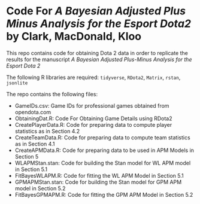 # Code For *A Bayesian Adjusted Plus Minus Analysis for the Esport Dota2* by Clark, MacDonald, Kloo

This repo contains code for obtaining Dota 2 data in order to replicate the results for the manuscript *A Bayesian Adjusted Plus-Minus Analysis for the Esport Dota 2*

The following R libraries are required:
`tidyverse`, `RDota2`, `Matrix`, `rstan`, `jsonlite`

The repo contains the following files:

- GameIDs.csv: Game IDs for professional games obtained from opendota.com
- ObtainingDat.R: Code For Obtaining Game Details using RDota2
- CreatePlayerData.R:  Code for preparing data to compute player statistics as in Section 4.2
- CreateTeamData.R: Code for preparing data to compute team statistics as in Section 4.1
- CreateAPMData.R: Code for preparing data to be used in APM Models in Section 5
- WLAPMStan.stan: Code for building the Stan model for WL APM model in Section 5.1
- FitBayesWLAPM.R: Code for fitting the WL APM Model in Section 5.1
- GPMAPMStan.stan: Code for building the Stan model for GPM APM model in Section 5.2
- FitBayesGPMAPM.R: Code for fitting the GPM APM Model in Section 5.2

